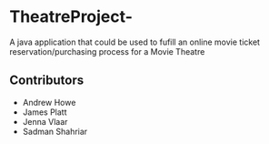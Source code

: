 # TheatreProject-
A java application that could be used to fufill an online movie ticket reservation/purchasing process for a Movie Theatre


## Contributors

 - Andrew Howe
 - James Platt
 - Jenna Vlaar 
 - Sadman Shahriar

